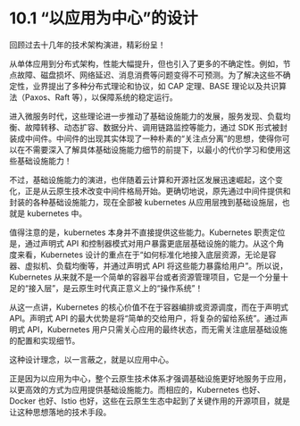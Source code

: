 # 10.1 “以应用为中心”的设计

回顾过去十几年的技术架构演进，精彩纷呈！

从单体应用到分布式架构，性能大幅提升，但也引入了更多的不确定性。例如，节点故障、磁盘损坏、网络延迟、消息消费等问题变得不可预测。为了解决这些不确定性，业界提出了多种分布式理论和协议，如 CAP 定理、BASE 理论以及共识算法（Paxos、Raft 等），以保障系统的稳定运行。

进入微服务时代，这些理论进一步推动了基础设施能力的发展，服务发现、负载均衡、故障转移、动态扩容、数据分片、调用链路监控等能力，通过 SDK 形式被封装成中间件。中间件的出现其实体现了一种朴素的“关注点分离”的思想，使得你可以在不需要深入了解具体基础设施能力细节的前提下，以最小的代价学习和使用这些基础设施能力！

不过，基础设施能力的演进，也伴随着云计算和开源社区发展迅速崛起，这个变化，正是从云原生技术改变中间件格局开始。更确切地说，原先通过中间件提供和封装的各种基础设施能力，现在全部被 kubernetes 从应用层拽到基础设施层，也就是 kubernetes 中。

值得注意的是，kubernetes 本身并不直接提供这些能力。Kubernetes 职责定位是，通过声明式 API 和控制器模式对用户暴露更底层基础设施的能力。从这个角度来看，Kubernetes 设计的重点在于“如何标准化地接入底层资源，无论是容器、虚拟机、负载均衡等，并通过声明式 API 将这些能力暴露给用户”。所以说，Kubernetes 从来就不是一个简单的容器平台或者资源管理项目，它是一个分量十足的“接入层”，是云原生时代真正意义上的“操作系统”！

从这一点讲，Kubernetes 的核心价值不在于容器编排或资源调度，而在于声明式 API。声明式 API 的最大优势是将“简单的交给用户，将复杂的留给系统”。通过声明式 API，Kubernetes 用户只需关心应用的最终状态，而无需关注底层基础设施的配置和实现细节。

这种设计理念，以一言蔽之，就是以应用中心。

正是因为以应用为中心，整个云原生技术体系才强调基础设施更好地服务于应用，以更高效的方式为应用提供基础设施能力。而相应的，Kubernetes 也好、Docker 也好、Istio 也好，这些在云原生生态中起到了关键作用的开源项目，就是让这种思想落地的技术手段。